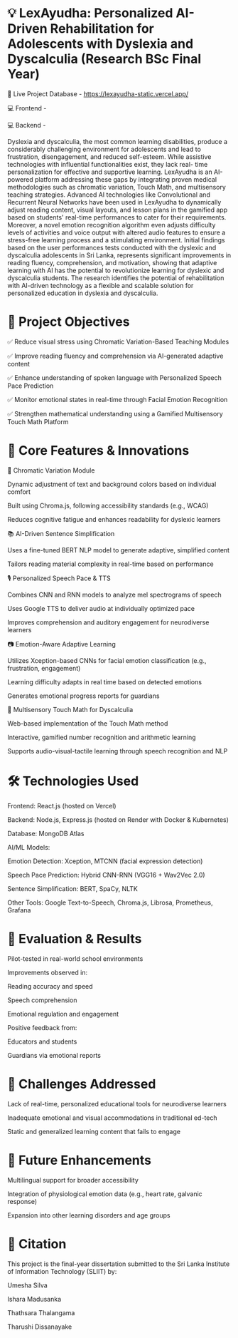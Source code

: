 # 💡 LexAyudha: Personalized AI-Driven Rehabilitation for Adolescents with Dyslexia and Dyscalculia (Research BSc Final Year)

🚀 Live Project Database - https://lexayudha-static.vercel.app/

💻 Frontend - 

💻 Backend - 


Dyslexia and dyscalculia, the most common learning disabilities, produce a considerably challenging environment for adolescents and lead to frustration, disengagement, and reduced self-esteem. While assistive technologies with influential functionalities exist, they lack real- time personalization for effective and supportive learning. LexAyudha is an AI-powered platform addressing these gaps by integrating proven medical methodologies such as chromatic variation, Touch Math, and multisensory teaching strategies. Advanced AI technologies like Convolutional and Recurrent Neural Networks have been used in LexAyudha to dynamically adjust reading content, visual layouts, and lesson plans in the gamified app based on students' real-time performances to cater for their requirements. Moreover, a novel emotion recognition algorithm even adjusts difficulty levels of activities and voice output with altered audio features to ensure a stress-free learning process and a stimulating environment. Initial findings based on the user performances tests conducted with the dyslexic and dyscalculia adolescents in Sri Lanka, represents significant improvements in reading fluency, comprehension, and motivation, showing that adaptive learning with AI has the potential to revolutionize learning for dyslexic and dyscalculia students. The research identifies the potential of rehabilitation with AI-driven technology as a flexible and scalable solution for personalized education in dyslexia and dyscalculia.

# 🎯 Project Objectives

✅ Reduce visual stress using Chromatic Variation-Based Teaching Modules

✅ Improve reading fluency and comprehension via AI-generated adaptive content

✅ Enhance understanding of spoken language with Personalized Speech Pace Prediction

✅ Monitor emotional states in real-time through Facial Emotion Recognition

✅ Strengthen mathematical understanding using a Gamified Multisensory Touch Math Platform


# 🧠 Core Features & Innovations

🌈 Chromatic Variation Module

Dynamic adjustment of text and background colors based on individual comfort

Built using Chroma.js, following accessibility standards (e.g., WCAG)

Reduces cognitive fatigue and enhances readability for dyslexic learners

📚 AI-Driven Sentence Simplification

Uses a fine-tuned BERT NLP model to generate adaptive, simplified content

Tailors reading material complexity in real-time based on performance

🎙️ Personalized Speech Pace & TTS

Combines CNN and RNN models to analyze mel spectrograms of speech

Uses Google TTS to deliver audio at individually optimized pace

Improves comprehension and auditory engagement for neurodiverse learners

📷 Emotion-Aware Adaptive Learning

Utilizes Xception-based CNNs for facial emotion classification (e.g., frustration, engagement)

Learning difficulty adapts in real time based on detected emotions

Generates emotional progress reports for guardians

🔢 Multisensory Touch Math for Dyscalculia

Web-based implementation of the Touch Math method

Interactive, gamified number recognition and arithmetic learning

Supports audio-visual-tactile learning through speech recognition and NLP


# 🛠️ Technologies Used

Frontend: React.js (hosted on Vercel)

Backend: Node.js, Express.js (hosted on Render with Docker & Kubernetes)

Database: MongoDB Atlas

AI/ML Models:

Emotion Detection: Xception, MTCNN (facial expression detection)

Speech Pace Prediction: Hybrid CNN-RNN (VGG16 + Wav2Vec 2.0)

Sentence Simplification: BERT, SpaCy, NLTK

Other Tools: Google Text-to-Speech, Chroma.js, Librosa, Prometheus, Grafana

# 🧪 Evaluation & Results
Pilot-tested in real-world school environments

Improvements observed in:

Reading accuracy and speed

Speech comprehension

Emotional regulation and engagement

Positive feedback from:

Educators and students

Guardians via emotional reports

# 🧩 Challenges Addressed
Lack of real-time, personalized educational tools for neurodiverse learners

Inadequate emotional and visual accommodations in traditional ed-tech

Static and generalized learning content that fails to engage

# 📍 Future Enhancements
Multilingual support for broader accessibility

Integration of physiological emotion data (e.g., heart rate, galvanic response)

Expansion into other learning disorders and age groups

# 📜 Citation
This project is the final-year dissertation submitted to the Sri Lanka Institute of Information Technology (SLIIT) by:

Umesha Silva

Ishara Madusanka

Thathsara Thalangama

Tharushi Dissanayake








